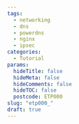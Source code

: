 ```yaml
---
tags:
  - networking
  - dns
  - powerdns
  - nginx
  - ipsec
categories:
  - Tutorial
params:
  hideTitle: false
  hideMeta: false
  hideComments: false
  hideTOC: false
  postcode: ETP000
slug: "etp000_"
draft: true
---
```


